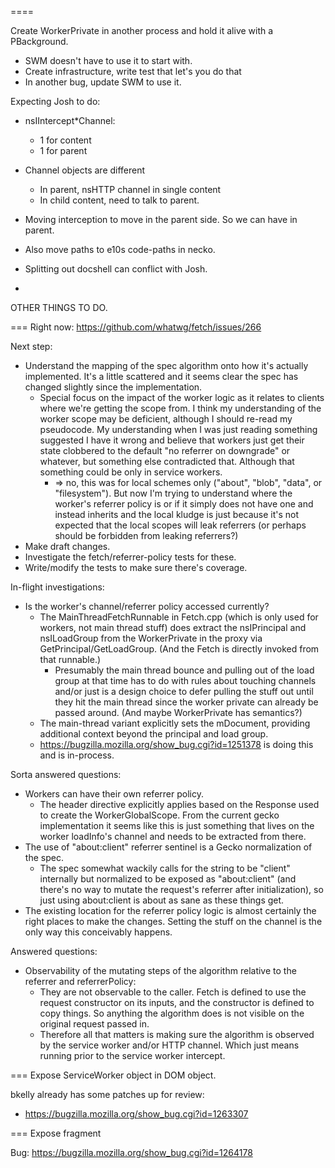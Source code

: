====

Create WorkerPrivate in another process and hold it alive with a PBackground.
* SWM doesn't have to use it to start with.
* Create infrastructure, write test that let's you do that
* In another bug, update SWM to use it.

Expecting Josh to do:
* nsIIntercept*Channel:
  * 1 for content
  * 1 for parent
* Channel objects are different
  * In parent, nsHTTP channel in single content
  * In child content, need to talk to parent.
* Moving interception to move in the parent side.  So we can have in parent.
* Also move paths to e10s code-paths in necko.

* Splitting out docshell can conflict with Josh.
*

OTHER THINGS TO DO.

=== Right now: https://github.com/whatwg/fetch/issues/266

Next step:
* Understand the mapping of the spec algorithm onto how it's actually
  implemented.  It's a little scattered and it seems clear the spec has changed
  slightly since the implementation.
  * Special focus on the impact of the worker logic as it relates to clients
    where we're getting the scope from.  I think my understanding of the worker
    scope may be deficient, although I should re-read my pseudocode.  My
    understanding when I was just reading something suggested I have it wrong
    and believe that workers just get their state clobbered to the default
    "no referrer on downgrade" or whatever, but something else contradicted
    that.  Although that something could be only in service workers.
    * => no, this was for local schemes only ("about", "blob", "data", or
      "filesystem").  But now I'm trying to understand where the worker's
      referrer policy is or if it simply does not have one and instead inherits
      and the local kludge is just because it's not expected that the local
      scopes will leak referrers (or perhaps should be forbidden from leaking
      referrers?)
* Make draft changes.
* Investigate the fetch/referrer-policy tests for these.
* Write/modify the tests to make sure there's coverage.


In-flight investigations:
* Is the worker's channel/referrer policy accessed currently?
  * The MainThreadFetchRunnable in Fetch.cpp (which is only used for workers,
    not main thread stuff) does extract the nsIPrincipal and nsILoadGroup from
    the WorkerPrivate in the proxy via GetPrincipal/GetLoadGroup.  (And the
    Fetch is directly invoked from that runnable.)
    * Presumably the main thread bounce and pulling out of the load group at
      that time has to do with rules about touching channels and/or just is a
      design choice to defer pulling the stuff out until they hit the main
      thread since the worker private can already be passed around.  (And maybe
      WorkerPrivate has semantics?)
  * The main-thread variant explicitly sets the mDocument, providing additional
    context beyond the principal and load group.
  * https://bugzilla.mozilla.org/show_bug.cgi?id=1251378 is doing this and is
    in-process.

Sorta answered questions:
* Workers can have their own referrer policy.
  * The header directive explicitly applies based on the Response used to create
    the WorkerGlobalScope.  From the current gecko implementation it seems like
    this is just something that lives on the worker loadInfo's channel and needs
    to be extracted from there.
* The use of "about:client" referrer sentinel is a Gecko normalization of the
  spec.
  * The spec somewhat wackily calls for the string to be "client" internally but
    normalized to be exposed as "about:client" (and there's no way to mutate the
    request's referrer after initialization), so just using about:client is
    about as sane as these things get.
* The existing location for the referrer policy logic is almost certainly the
  right places to make the changes.  Setting the stuff on the channel is the
  only way this conceivably happens.

Answered questions:
* Observability of the mutating steps of the algorithm relative to the referrer
  and referrerPolicy:
  * They are not observable to the caller.  Fetch is defined to use the request
    constructor on its inputs, and the constructor is defined to copy things.
    So anything the algorithm does is not visible on the original request passed
    in.
  * Therefore all that matters is making sure the algorithm is observed by the
    service worker and/or HTTP channel.  Which just means running prior to the
    service worker intercept.


=== Expose ServiceWorker object in DOM object.

bkelly already has some patches up for review:
* https://bugzilla.mozilla.org/show_bug.cgi?id=1263307

=== Expose fragment

Bug: https://bugzilla.mozilla.org/show_bug.cgi?id=1264178
